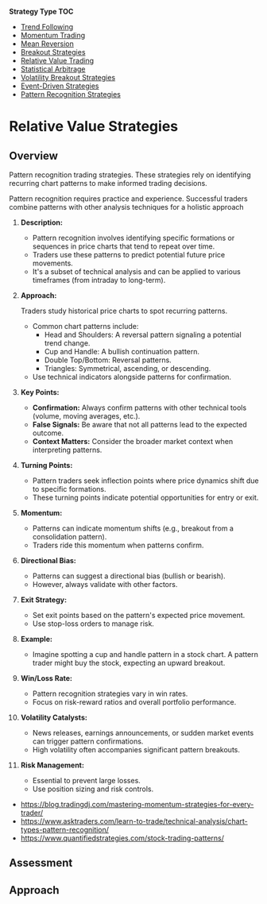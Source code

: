 **Strategy Type TOC**

- [Trend Following](trend_following_strategies.md)
- [Momentum Trading](momentum_strategies.md)
- [Mean Reversion](mean_reversion_strategies.md)
- [Breakout Strategies](breakout_strategies.md)
- [Relative Value Trading](relative_value_strategies.md)
- [Statistical Arbitrage](statistical_arbitrage_strategies.md)
- [Volatility Breakout Strategies](volatility_breakout_strategies.md)
- [Event-Driven Strategies](event_driven_strategies.md)
- [Pattern Recognition Strategies](pattern_recognition_strategies.md)

# Relative Value Strategies

## Overview

Pattern recognition trading strategies. These strategies rely on identifying recurring chart patterns to make informed trading decisions.

Pattern recognition requires practice and experience. Successful traders combine patterns with other analysis techniques for a holistic approach 

1. **Description:**
   - Pattern recognition involves identifying specific formations or sequences in price charts that tend to repeat over time.
   - Traders use these patterns to predict potential future price movements.
   - It's a subset of technical analysis and can be applied to various timeframes (from intraday to long-term).
2. **Approach:**

    Traders study historical price charts to spot recurring patterns.
   - Common chart patterns include:
     - Head and Shoulders: A reversal pattern signaling a potential trend change.
     - Cup and Handle: A bullish continuation pattern.
     - Double Top/Bottom: Reversal patterns.
     - Triangles: Symmetrical, ascending, or descending.
   - Use technical indicators alongside patterns for confirmation.
1. **Key Points:**
   - **Confirmation:** Always confirm patterns with other technical tools (volume, moving averages, etc.).
   - **False Signals:** Be aware that not all patterns lead to the expected outcome.
   - **Context Matters:** Consider the broader market context when interpreting patterns.
2. **Turning Points:**
   - Pattern traders seek inflection points where price dynamics shift due to specific formations.
   - These turning points indicate potential opportunities for entry or exit.
3. **Momentum:**
   - Patterns can indicate momentum shifts (e.g., breakout from a consolidation pattern).
   - Traders ride this momentum when patterns confirm.
4. **Directional Bias:**
   - Patterns can suggest a directional bias (bullish or bearish).
   - However, always validate with other factors.
5. **Exit Strategy:**
   - Set exit points based on the pattern's expected price movement.
   - Use stop-loss orders to manage risk.
6. **Example:**
   - Imagine spotting a cup and handle pattern in a stock chart. A pattern trader might buy the stock, expecting an upward breakout.
7. **Win/Loss Rate:**
   - Pattern recognition strategies vary in win rates.
   - Focus on risk-reward ratios and overall portfolio performance.
8.  **Volatility Catalysts:**
    - News releases, earnings announcements, or sudden market events can trigger pattern confirmations.
    - High volatility often accompanies significant pattern breakouts.
9.  **Risk Management:**
    - Essential to prevent large losses.
    - Use position sizing and risk controls.


- https://blog.tradingdj.com/mastering-momentum-strategies-for-every-trader/
- https://www.asktraders.com/learn-to-trade/technical-analysis/chart-types-pattern-recognition/
- https://www.quantifiedstrategies.com/stock-trading-patterns/

## Assessment


## Approach